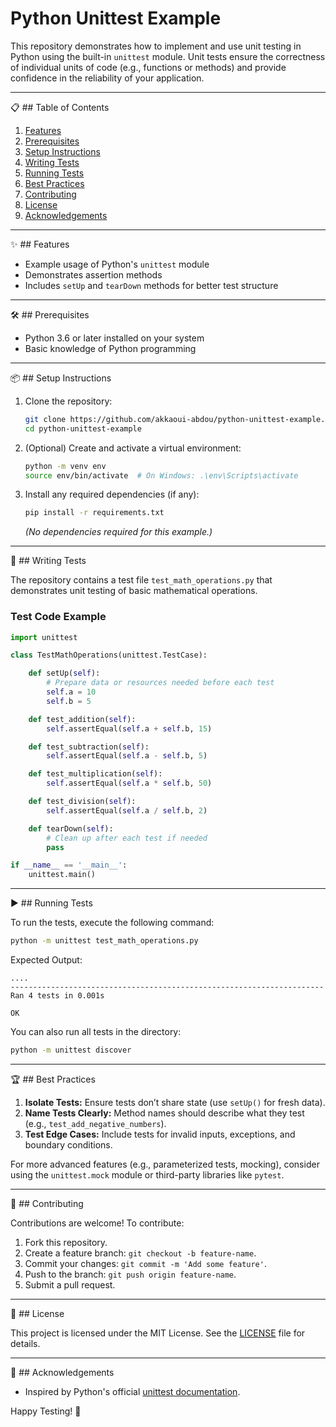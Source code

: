 # Python Unittest Example

This repository demonstrates how to implement and use unit testing in Python using the built-in `unittest` module. Unit tests ensure the correctness of individual units of code (e.g., functions or methods) and provide confidence in the reliability of your application.

---

 📋 ## Table of Contents

1. [Features](#features)
2. [Prerequisites](#prerequisites)
3. [Setup Instructions](#setup-instructions)
4. [Writing Tests](#writing-tests)
5. [Running Tests](#running-tests)
6. [Best Practices](#best-practices)
7. [Contributing](#contributing)
8. [License](#license)
9. [Acknowledgements](#acknowledgements)

---

 ✨ ## Features

* Example usage of Python's `unittest` module
* Demonstrates assertion methods
* Includes `setUp` and `tearDown` methods for better test structure

---

 🛠️ ## Prerequisites

* Python 3.6 or later installed on your system
* Basic knowledge of Python programming

---

 📦 ## Setup Instructions

1. Clone the repository:

   ```bash
   git clone https://github.com/akkaoui-abdou/python-unittest-example.git
   cd python-unittest-example
   ```

2. (Optional) Create and activate a virtual environment:

   ```bash
   python -m venv env
   source env/bin/activate  # On Windows: .\env\Scripts\activate
   ```

3. Install any required dependencies (if any):

   ```bash
   pip install -r requirements.txt
   ```

   *(No dependencies required for this example.)*

---

 📝 ## Writing Tests

The repository contains a test file `test_math_operations.py` that demonstrates unit testing of basic mathematical operations.

### Test Code Example

```python
import unittest

class TestMathOperations(unittest.TestCase):

    def setUp(self):
        # Prepare data or resources needed before each test
        self.a = 10
        self.b = 5

    def test_addition(self):
        self.assertEqual(self.a + self.b, 15)

    def test_subtraction(self):
        self.assertEqual(self.a - self.b, 5)

    def test_multiplication(self):
        self.assertEqual(self.a * self.b, 50)

    def test_division(self):
        self.assertEqual(self.a / self.b, 2)

    def tearDown(self):
        # Clean up after each test if needed
        pass

if __name__ == '__main__':
    unittest.main()
```

---

 ▶️ ## Running Tests

To run the tests, execute the following command:

```bash
python -m unittest test_math_operations.py
```

Expected Output:

```
....
----------------------------------------------------------------------
Ran 4 tests in 0.001s

OK
```

You can also run all tests in the directory:

```bash
python -m unittest discover
```

---

 🏆 ## Best Practices

1. **Isolate Tests:** Ensure tests don’t share state (use `setUp()` for fresh data).
2. **Name Tests Clearly:** Method names should describe what they test (e.g., `test_add_negative_numbers`).
3. **Test Edge Cases:** Include tests for invalid inputs, exceptions, and boundary conditions.

For more advanced features (e.g., parameterized tests, mocking), consider using the `unittest.mock` module or third-party libraries like `pytest`.

---
 🤝 ## Contributing

Contributions are welcome! To contribute:

1. Fork this repository.
2. Create a feature branch: `git checkout -b feature-name`.
3. Commit your changes: `git commit -m 'Add some feature'`.
4. Push to the branch: `git push origin feature-name`.
5. Submit a pull request.

---

 📄 ## License

This project is licensed under the MIT License. See the [LICENSE](LICENSE) file for details.

---

 🙌 ## Acknowledgements

* Inspired by Python's official [unittest documentation](https://docs.python.org/3/library/unittest.html).

Happy Testing! 🚀
